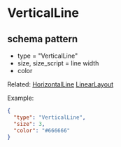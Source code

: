 # VerticalLine
## schema pattern

* type = "VerticalLine"
* size, size_script = line width
* color

Related:
[HorizontalLine](HorizontalLine.md) 
[LinearLayout](LinearLayout.md) 

Example:
```json
{
  "type": "VerticalLine",
  "size": 3,
  "color": "#666666"
}
```
